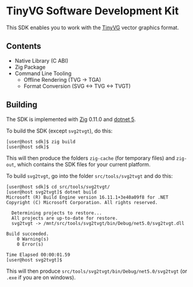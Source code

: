 # TinyVG Software Development Kit

This SDK enables you to work with the [TinyVG](https://tinyvg.tech/) vector graphics format.

## Contents

- Native Library (C ABI)
- Zig Package
- Command Line Tooling
  - Offline Rendering (TVG -> TGA)
  - Format Conversion (SVG <-> TVG <-> TVGT)

## Building

The SDK is implemented with [Zig](https://ziglang.org/) 0.11.0 and [dotnet 5](https://dotnet.microsoft.com/en-us/).

To build the SDK (except `svg2tvgt`), do this:

```sh-session
[user@host sdk]$ zig build
[user@host sdk]$
```

This will then produce the folders `zig-cache` (for temporary files) and `zig-out`, which contains the SDK files for your current platform.

To build `svg2tvgt`, go into the folder `src/tools/svg2tvgt` and do this:

```sh-session
[user@host sdk]$ cd src/tools/svg2tvgt/
[user@host svg2tvgt]$ dotnet build
Microsoft (R) Build Engine version 16.11.1+3e40a09f8 for .NET
Copyright (C) Microsoft Corporation. All rights reserved.

  Determining projects to restore...
  All projects are up-to-date for restore.
  svg2tvgt -> /mnt/src/tools/svg2tvgt/bin/Debug/net5.0/svg2tvgt.dll

Build succeeded.
    0 Warning(s)
    0 Error(s)

Time Elapsed 00:00:01.59
[user@host svg2tvgt]$
```

This will then produce `src/tools/svg2tvgt/bin/Debug/net5.0/svg2tvgt` (or `.exe` if you are on windows).
